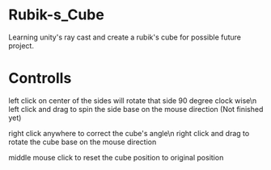 # Rubik-s_Cube
Learning unity's ray cast and create a rubik's cube for possible future project.

# Controlls

left click on center of the sides will rotate that side 90 degree clock wise\n
left click and drag to spin the side base on the mouse direction (Not finished yet)


right click anywhere to correct the cube's angle\n
right click and drag to rotate the cube base on the mouse direction

middle mouse click to reset the cube position to original position
